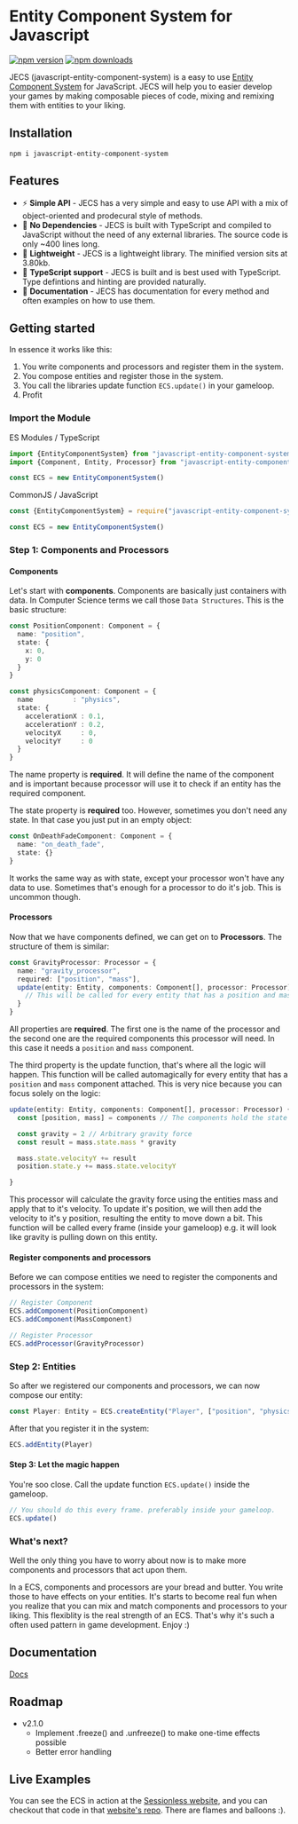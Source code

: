 # Entity Component System for Javascript
[![npm version](https://badgen.net/badge/npm/v2.0.0/blue)](https://www.npmjs.com/package/javascript-entity-component-system)
[![npm downloads](https://badgen.net/badge/downloads/100%20%2F%20week/green)](https://www.npmjs.com/package/javascript-entity-component-system)

JECS (javascript-entity-component-system) is a easy to use [Entity Component System](https://en.wikipedia.org/wiki/Entity_component_system) for JavaScript. JECS will help you to easier develop your games by making composable pieces of code, mixing and remixing them with entities to your liking.

## Installation
```
npm i javascript-entity-component-system
```

## Features
- ⚡ **Simple API** - JECS has a very simple and easy to use API with a mix of object-oriented and prodecural style of methods. 
- 🥤 **No Dependencies** - JECS is built with TypeScript and compiled to JavaScript without the need of any external libraries. The source code is only ~400 lines long.
- 💾 **Lightweight** - JECS is a lightweight library. The minified version sits at 3.80kb.
- 🤝 **TypeScript support** - JECS is built and is best used with TypeScript. Type defintions and hinting are provided naturally.
- 📄 **Documentation** - JECS has documentation for every method and often examples on how to use them.

## Getting started
In essence it works like this:
1. You write components and processors and register them in the system.
2. You compose entities and register those in the system.
3. You call the libraries update function ```ECS.update()``` in your gameloop.
4. Profit

### Import the Module
ES Modules / TypeScript
```TypeScript
import {EntityComponentSystem} from "javascript-entity-component-system" // CLASS
import {Component, Entity, Processor} from "javascript-entity-component-system" // TYPES

const ECS = new EntityComponentSystem()
```

CommonJS / JavaScript
```JavaScript
const {EntityComponentSystem} = require("javascript-entity-component-system") // CLASS

const ECS = new EntityComponentSystem()
```

### Step 1: Components and Processors
#### Components
Let's start with **components**. Components are basically just containers with data. In Computer Science terms we call those ```Data Structures```. This is the basic structure:
```TypeScript
const PositionComponent: Component = {
  name: "position",
  state: {
    x: 0,
    y: 0
  }
}
```

```TypeScript
const physicsComponent: Component = {
  name          : "physics",
  state: {
    accelerationX : 0.1,
    accelerationY : 0.2,
    velocityX     : 0,
    velocityY     : 0
  }
}
```

The name property is **required**. It will define the name of the component and is important because processor will use it to check if an entity has the required component.

The state property is **required** too. However, sometimes you don't need any state. In that case you just put in an empty object:
```TypeScript
const OnDeathFadeComponent: Component = {
  name: "on_death_fade",
  state: {}
}
```

It works the same way as with state, except your processor won't have any data to use. Sometimes that's enough for a processor to do it's job. This is uncommon though.

#### Processors
Now that we have components defined, we can get on to **Processors**.
The structure of them is similar:
```TypeScript
const GravityProcessor: Processor = {
  name: "gravity_processor",
  required: ["position", "mass"],
  update(entity: Entity, components: Component[], processor: Processor) {
    // This will be called for every entity that has a position and mass component
  }
}
```

All properties are **required**. The first one is the name of the processor and the second one are the required components this processor will need. In this case it needs a ```position``` and ```mass``` component.

The third property is the update function, that's where all the logic will happen. This function will be called automagically for every entity that has a ```position``` and ```mass``` component attached. This is very nice because you can focus solely on the logic:
```TypeScript
update(entity: Entity, components: Component[], processor: Processor) {
  const [position, mass] = components // The components hold the state of the entity -> change those!

  const gravity = 2 // Arbitrary gravity force
  const result = mass.state.mass * gravity

  mass.state.velocityY += result
  position.state.y += mass.state.velocityY

}
```

This processor will calculate the gravity force using the entities mass and apply that to it's velocity. To update it's position, we will then add the velocity to it's y position, resulting the entity to move down a bit. This function will be called every frame (inside your gameloop) e.g. it will look like gravity is pulling down on this entity.

#### Register components and processors
Before we can compose entities we need to register the components and processors in the system:

```TypeScript
// Register Component
ECS.addComponent(PositionComponent)
ECS.addComponent(MassComponent)

// Register Processor
ECS.addProcessor(GravityProcessor)
```

### Step 2: Entities
So after we registered our components and processors, we can now compose our entity:

```TypeScript
const Player: Entity = ECS.createEntity("Player", ["position", "physics"], ["gravity_processor"])
```

After that you register it in the system:
```TypeScript
ECS.addEntity(Player)
```

#### Step 3: Let the magic happen
You're soo close. Call the update function ```ECS.update()``` inside the gameloop.
```TypeScript
// You should do this every frame. preferably inside your gameloop.
ECS.update()
```

### What's next?
Well the only thing you have to worry about now is to make more components and processors that act upon them.

In a ECS, components and processors are your bread and butter. You write those to have effects on your entities. It's starts to become real fun when you realize that you can mix and match components and processors to your liking. This flexiblity is the real strength of an ECS. That's why it's such a often used pattern in game development. Enjoy :)

## Documentation
[Docs](https://stuhl.github.io/javascript-entity-component-system/docs)

## Roadmap
- v2.1.0
    - Implement .freeze() and .unfreeze() to make one-time effects possible
    - Better error handling

## Live Examples

You can see the ECS in action at the [Sessionless website](https://sessionless.org), and you can checkout that code in that [website's repo](https://www.github.com/planet-nine-app/sessionless-dot-org). 
There are flames and balloons :).
